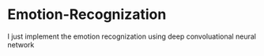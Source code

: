 # Emotion-Recognization
I just implement the emotion recognization using deep convoluational neural network
